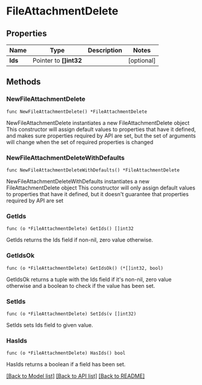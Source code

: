 # FileAttachmentDelete

## Properties

Name | Type | Description | Notes
------------ | ------------- | ------------- | -------------
**Ids** | Pointer to **[]int32** |  | [optional] 

## Methods

### NewFileAttachmentDelete

`func NewFileAttachmentDelete() *FileAttachmentDelete`

NewFileAttachmentDelete instantiates a new FileAttachmentDelete object
This constructor will assign default values to properties that have it defined,
and makes sure properties required by API are set, but the set of arguments
will change when the set of required properties is changed

### NewFileAttachmentDeleteWithDefaults

`func NewFileAttachmentDeleteWithDefaults() *FileAttachmentDelete`

NewFileAttachmentDeleteWithDefaults instantiates a new FileAttachmentDelete object
This constructor will only assign default values to properties that have it defined,
but it doesn't guarantee that properties required by API are set

### GetIds

`func (o *FileAttachmentDelete) GetIds() []int32`

GetIds returns the Ids field if non-nil, zero value otherwise.

### GetIdsOk

`func (o *FileAttachmentDelete) GetIdsOk() (*[]int32, bool)`

GetIdsOk returns a tuple with the Ids field if it's non-nil, zero value otherwise
and a boolean to check if the value has been set.

### SetIds

`func (o *FileAttachmentDelete) SetIds(v []int32)`

SetIds sets Ids field to given value.

### HasIds

`func (o *FileAttachmentDelete) HasIds() bool`

HasIds returns a boolean if a field has been set.


[[Back to Model list]](../README.md#documentation-for-models) [[Back to API list]](../README.md#documentation-for-api-endpoints) [[Back to README]](../README.md)


